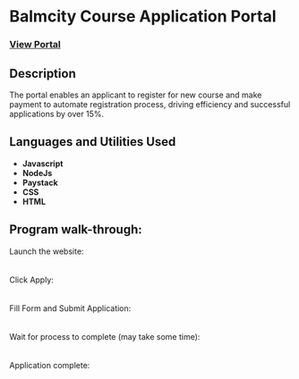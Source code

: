 <h1>Balmcity Course Application Portal</h1>

 ### [View Portal](https://balmcitypush.vercel.app/)

<h2>Description</h2>
The portal enables an applicant to register for new course and make payment to automate registration process, driving efficiency and successful applications by over 15%.
<br />


<h2>Languages and Utilities Used</h2>

- <b>Javascript</b> 
- <b>NodeJs</b>
- <b>Paystack</b>
- <b>CSS</b>
- <b>HTML</b>

<!-- <h2>Environments Used </h2>

- <b>Windows 10</b> (21H2)-->

<h2>Program walk-through:</h2>
<p align="left">
Launch the website: <br/>
<!-- <img src="https://balmcitypush.vercel.app/" height="80%" width="80%" alt="Disk Sanitization Steps"/> -->
<br />
<br />
Click Apply:  <br/>
<!--<img src="https://i.imgur.com/tcTyMUE.png" height="80%" width="80%" alt="Disk Sanitization Steps"/> -->
<br />
<br />
Fill Form and Submit Application: <br/>
<!-- <img src="https://i.imgur.com/nCIbXbg.png" height="80%" width="80%" alt="Disk Sanitization Steps"/> -->
<br />
<br />
<!-- Confirm your selection:  <br/>
<img src="https://i.imgur.com/cdFHBiU.png" height="80%" width="80%" alt="Disk Sanitization Steps"/>
<br />
<br /> -->
Wait for process to complete (may take some time):  <br/>
<!-- <img src="https://i.imgur.com/JL945Ga.png" height="80%" width="80%" alt="Disk Sanitization Steps"/> -->
<br />
<br />
Application complete:  <br/>
<!-- <img src="https://i.imgur.com/K71yaM2.png" height="80%" width="80%" alt="Disk Sanitization Steps"/> -->


<!--
 ```diff
- text in red
+ text in green
! text in orange
# text in gray
@@ text in purple (and bold)@@
```
--!>
